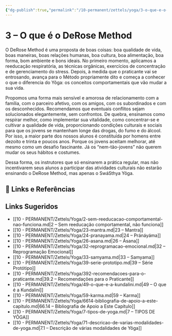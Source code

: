 ```yaml
---
{"dg-publish":true,"permalink":"/10-permanent/zettels/yoga/3-o-que-e-o-derose-method/","title":"3 – O que é o DeRose Method","tags":["source/trato-yoga","type/concept"],"noteIcon":""}
---
```



# 3 – O que é o DeRose Method

O DeRose Method é uma proposta de boas coisas: boa qualidade de vida, boas maneiras, boas relações humanas, boa cultura, boa alimentação, boa forma, bom ambiente e bons ideais. No primeiro momento, aplicamos a reeducação respiratória, as técnicas orgânicas, exercícios de concentração e de gerenciamento do stress. Depois, à medida que o praticante vai se entrosando, avança para o Método propriamente dito e começa a conhecer o que o diferencia do Yôga: os conceitos comportamentais que vão mudar a sua vida.

Propomos uma forma mais sensível e amorosa de relacionamento com a família, com o parceiro afetivo, com os amigos, com os subordinados e com os desconhecidos. Recomendamos que eventuais conflitos sejam solucionados elegantemente, sem confrontos. De quebra, ensinamos como respirar melhor, como implementar sua vitalidade, como concentrar-se e cultivar a qualidade de vida, proporcionando condições culturais e sociais para que os jovens se mantenham longe das drogas, do fumo e do álcool. Por isso, a maior parte dos nossos alunos é constituída por homens entre dezoito e trinta e poucos anos. Porque os jovens aceitam melhorar, até mesmo como um desafio fascinante. Já os “nem-tão-jovens” não querem mudar os seus hábitos e costumes.

Dessa forma, os instrutores que só ensinarem a prática regular, mas não incentivarem seus alunos a participar das atividades culturais não estarão ensinando o DeRose Method, mas apenas o SwáSthya Yôga.

## 🔗 Links e Referências

## Links Sugeridos

- [[10 - PERMANENT/Zettels/Yoga/2-sem-reeducacao-comportamental-nao-funciona.md\|2 – Sem reeducação comportamental, não funciona]]
- [[10 - PERMANENT/Zettels/Yoga/23-mantra.md\|23 – Mantra]]
- [[10 - PERMANENT/Zettels/Yoga/24-pranayama.md\|24 – Pránáyáma]]
- [[10 - PERMANENT/Zettels/Yoga/26-asana.md\|26 – Ásana]]
- [[10 - PERMANENT/Zettels/Yoga/32-reprogramacao-emocional.md\|32 – Reprogramação Emocional]]
- [[10 - PERMANENT/Zettels/Yoga/33-samyama.md\|33 – Samyama]]
- [[10 - PERMANENT/Zettels/Yoga/39-serie-prototipo.md\|39 – Série Protótipo]]
- [[10 - PERMANENT/Zettels/Yoga/392-recomendacoes-para-o-praticante.md\|39.2 – Recomendações para o Praticante]]
- [[10 - PERMANENT/Zettels/Yoga/49-o-que-e-a-kundalini.md\|49 – O que é a Kundaliní]]
- [[10 - PERMANENT/Zettels/Yoga/59-karma.md\|59 – Karma]]
- [[10 - PERMANENT/Zettels/Yoga/6614-bibliografia-de-apoio-a-este-capitulo.md\|66.14 – Bibliografia de Apoio a Este Capítulo]]
- [[10 - PERMANENT/Zettels/Yoga/7-tipos-de-yoga.md\|7 – TIPOS DE YÔGA]]
- [[10 - PERMANENT/Zettels/Yoga/71-descricao-de-varias-modalidades-de-yoga.md\|7.1 – Descrição de várias modalidades de Yôga]]